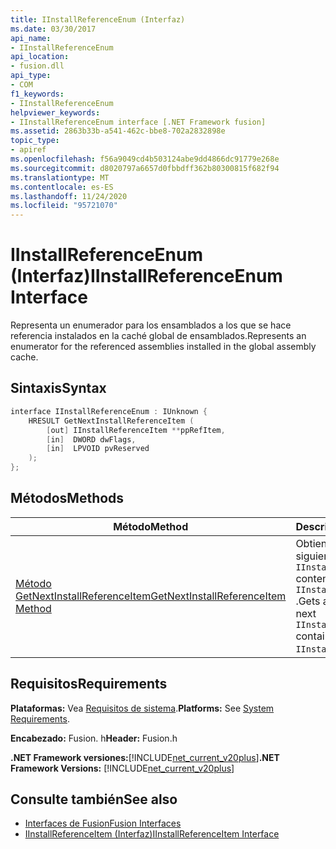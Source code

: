 ```yaml
---
title: IInstallReferenceEnum (Interfaz)
ms.date: 03/30/2017
api_name:
- IInstallReferenceEnum
api_location:
- fusion.dll
api_type:
- COM
f1_keywords:
- IInstallReferenceEnum
helpviewer_keywords:
- IInstallReferenceEnum interface [.NET Framework fusion]
ms.assetid: 2863b33b-a541-462c-bbe8-702a2832898e
topic_type:
- apiref
ms.openlocfilehash: f56a9049cd4b503124abe9dd4866dc91779e268e
ms.sourcegitcommit: d8020797a6657d0fbbdff362b80300815f682f94
ms.translationtype: MT
ms.contentlocale: es-ES
ms.lasthandoff: 11/24/2020
ms.locfileid: "95721070"
---
```

# <a name="iinstallreferenceenum-interface"></a><span data-ttu-id="66278-102">IInstallReferenceEnum (Interfaz)</span><span class="sxs-lookup"><span data-stu-id="66278-102">IInstallReferenceEnum Interface</span></span>

<span data-ttu-id="66278-103">Representa un enumerador para los ensamblados a los que se hace referencia instalados en la caché global de ensamblados.</span><span class="sxs-lookup"><span data-stu-id="66278-103">Represents an enumerator for the referenced assemblies installed in the global assembly cache.</span></span>  
  
## <a name="syntax"></a><span data-ttu-id="66278-104">Sintaxis</span><span class="sxs-lookup"><span data-stu-id="66278-104">Syntax</span></span>  
  
```cpp  
interface IInstallReferenceEnum : IUnknown {  
    HRESULT GetNextInstallReferenceItem (  
        [out] IInstallReferenceItem **ppRefItem,  
        [in]  DWORD dwFlags,  
        [in]  LPVOID pvReserved  
    );  
};  
```  
  
## <a name="methods"></a><span data-ttu-id="66278-105">Métodos</span><span class="sxs-lookup"><span data-stu-id="66278-105">Methods</span></span>  
  
|<span data-ttu-id="66278-106">Método</span><span class="sxs-lookup"><span data-stu-id="66278-106">Method</span></span>|<span data-ttu-id="66278-107">Descripción</span><span class="sxs-lookup"><span data-stu-id="66278-107">Description</span></span>|  
|------------|-----------------|  
|[<span data-ttu-id="66278-108">Método GetNextInstallReferenceItem</span><span class="sxs-lookup"><span data-stu-id="66278-108">GetNextInstallReferenceItem Method</span></span>](iinstallreferenceenum-getnextinstallreferenceitem-method.md)|<span data-ttu-id="66278-109">Obtiene un puntero al siguiente `IInstallReferenceItem` contenido en este `IInstallReferenceEnum` .</span><span class="sxs-lookup"><span data-stu-id="66278-109">Gets a pointer to the next `IInstallReferenceItem` contained in this `IInstallReferenceEnum`.</span></span>|  
  
## <a name="requirements"></a><span data-ttu-id="66278-110">Requisitos</span><span class="sxs-lookup"><span data-stu-id="66278-110">Requirements</span></span>  

 <span data-ttu-id="66278-111">**Plataformas:** Vea [Requisitos de sistema](../../get-started/system-requirements.md).</span><span class="sxs-lookup"><span data-stu-id="66278-111">**Platforms:** See [System Requirements](../../get-started/system-requirements.md).</span></span>  
  
 <span data-ttu-id="66278-112">**Encabezado:** Fusion. h</span><span class="sxs-lookup"><span data-stu-id="66278-112">**Header:** Fusion.h</span></span>  
  
 <span data-ttu-id="66278-113">**.NET Framework versiones:**[!INCLUDE[net_current_v20plus](../../../../includes/net-current-v20plus-md.md)]</span><span class="sxs-lookup"><span data-stu-id="66278-113">**.NET Framework Versions:** [!INCLUDE[net_current_v20plus](../../../../includes/net-current-v20plus-md.md)]</span></span>  
  
## <a name="see-also"></a><span data-ttu-id="66278-114">Consulte también</span><span class="sxs-lookup"><span data-stu-id="66278-114">See also</span></span>

- [<span data-ttu-id="66278-115">Interfaces de Fusion</span><span class="sxs-lookup"><span data-stu-id="66278-115">Fusion Interfaces</span></span>](fusion-interfaces.md)
- [<span data-ttu-id="66278-116">IInstallReferenceItem (Interfaz)</span><span class="sxs-lookup"><span data-stu-id="66278-116">IInstallReferenceItem Interface</span></span>](iinstallreferenceitem-interface.md)
